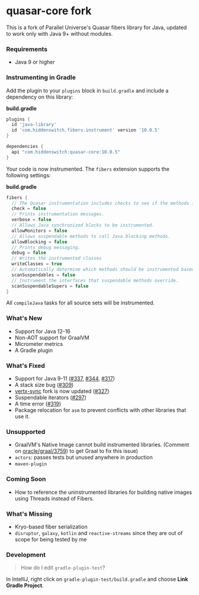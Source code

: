 # quasar-core fork

This is a fork of Parallel Universe's Quasar fibers library for Java, updated to work only with Java 9+ without modules.

### Requirements

 - Java 9 or higher
 
### Instrumenting in Gradle

Add the plugin to your `plugins` block in `build.gradle` and include a dependency on this library:

**build.gradle**
```groovy
plugins {
  id 'java-library'
  id 'com.hiddenswitch.fibers.instrument' version '10.0.5'
}

dependencies {
  api "com.hiddenswitch:quasar-core:10.0.5"
}
```

Your code is now instrumented. The `fibers` extension supports the following settings:

**build.gradle**
```groovy
fibers {
  // The Quasar instrumentation includes checks to see if the methods it is entering are instrumented.
  check = false
  // Prints instrumentation messages.
  verbose = false
  // Allows Java synchronized blocks to be instrumented.
  allowMonitors = false
  // Allows suspendable methods to call Java blocking methods.
  allowBlocking = false
  // Prints debug messaging.
  debug = false
  // Writes the instrumented classes
  writeClasses = true
  // Automatically determine which methods should be instrumented based on static analysis.
  scanSuspendables = false
  // Instrument the interfaces that suspendable methods override.
  scanSuspendableSupers = false
}
```

All `compileJava` tasks for all source sets will be instrumented.

### What's New

 - Support for Java 12-16
 - Non-AOT support for GraalVM
 - Micrometer metrics
 - A Gradle plugin

### What's Fixed

 - Support for Java 9-11 ([#337](https://github.com/puniverse/quasar/issues/337), [#344](https://github.com/puniverse/quasar/issues/344), [#317](https://github.com/puniverse/quasar/issues/317))
 - A stack size bug ([#309](https://github.com/puniverse/quasar/issues/309))
 - [vertx-sync](https://github.com/hiddenswitch/vertx-fibers) fork is now updated ([#327](https://github.com/puniverse/quasar/issues/327))
 - Suspendable iterators ([#297](https://github.com/puniverse/quasar/pull/297))
 - A time error ([#319](https://github.com/puniverse/quasar/pull/319))
 - Package relocation for `asm` to prevent conflicts with other libraries that use it.
 
### Unsupported

- GraalVM's Native Image cannot build instrumented libraries. (Comment on [oracle/graal/3759](https://github.com/oracle/graal/issues/3759)) to get Graal to fix this issue)
- `actors`: passes tests but unused anywhere in production
- `maven-plugin`

### Coming Soon

 - How to reference the uninstrumented libraries for building native images using Threads instead of Fibers.

### What's Missing

- Kryo-based fiber serialization
- `disruptor`, `galaxy`, `kotlin` and `reactive-streams` since they are out of scope for being tested by me

### Development

> How do I edit `gradle-plugin-test`?

In IntelliJ, right click on `gradle-plugin-test/build.gradle` and choose **Link Gradle Project**.